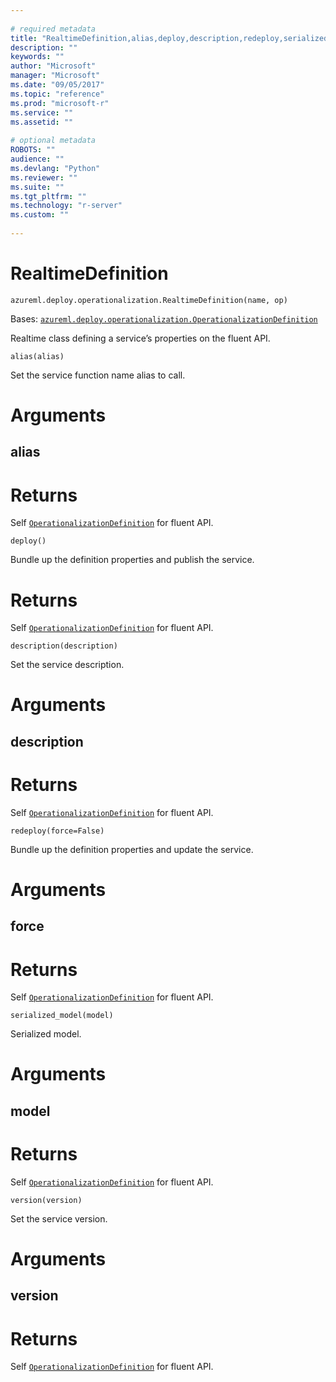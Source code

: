 ```yaml
--- 
 
# required metadata 
title: "RealtimeDefinition,alias,deploy,description,redeploy,serialized_model,version: " 
description: "" 
keywords: "" 
author: "Microsoft" 
manager: "Microsoft" 
ms.date: "09/05/2017" 
ms.topic: "reference" 
ms.prod: "microsoft-r" 
ms.service: "" 
ms.assetid: "" 
 
# optional metadata 
ROBOTS: "" 
audience: "" 
ms.devlang: "Python" 
ms.reviewer: "" 
ms.suite: "" 
ms.tgt_pltfrm: "" 
ms.technology: "r-server" 
ms.custom: "" 
 
---
```


# RealtimeDefinition



```
azureml.deploy.operationalization.RealtimeDefinition(name, op)
```




Bases: [`azureml.deploy.operationalization.OperationalizationDefinition`](operationalization-definition.md)

Realtime class defining a service’s properties on the fluent API.



```
alias(alias)
```




Set the service function name alias to call.


# Arguments


## alias


# Returns

Self [`OperationalizationDefinition`](operationalization-definition.md) for fluent API.



```
deploy()
```




Bundle up the definition properties and publish the service.


# Returns

Self [`OperationalizationDefinition`](operationalization-definition.md) for fluent API.



```
description(description)
```




Set the service description.


# Arguments


## description


# Returns

Self [`OperationalizationDefinition`](operationalization-definition.md) for fluent API.



```
redeploy(force=False)
```




Bundle up the definition properties and update the service.


# Arguments


## force


# Returns

Self [`OperationalizationDefinition`](operationalization-definition.md) for fluent API.



```
serialized_model(model)
```




Serialized model.


# Arguments


## model


# Returns

Self [`OperationalizationDefinition`](operationalization-definition.md) for fluent API.



```
version(version)
```




Set the service version.


# Arguments


## version


# Returns

Self [`OperationalizationDefinition`](operationalization-definition.md) for fluent API.

